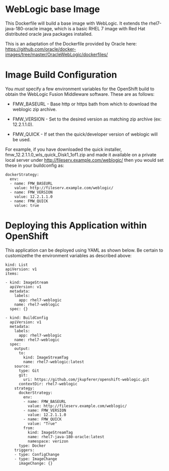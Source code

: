 WebLogic base Image
===================

This Dockerfile will build a base image with WebLogic. It extends the
rhel7-java-180-oracle image, which is a basic RHEL 7 image with Red Hat
distributed oracle java packages installed.

This is an adaptation of the Dockerfile provided by Oracle here:
https://github.com/oracle/docker-images/tree/master/OracleWebLogic/dockerfiles/


Image Build Configuration
=========================

You _must_ specify a few environment variables for the OpenShift build to obtain
the WebLogic Fusion Middleware software. These are as follows:

* FMW_BASEURL - Base http or https bath from which to download the weblogic zip archive.

* FMW_VERSION - Set to the desired version as matching zip archive (ex: 12.2.1.1.0).

* FMW_QUICK   - If set then the quick/developer version of weblogic will be used.

For example, if you have downloaded the quick installer, fmw_12.2.1.1.0_wls_quick_Disk1_1of1.zip
and made it available on a private local server under http://fileserv.example.com/weblogic/ then
you would set these in your buildconfig as:

    dockerStrategy:
      env:
      - name: FMW_BASEURL
        value: http://fileserv.example.com/weblogic/
      - name: FMW_VERSION
        value: 12.2.1.1.0
      - name: FMW_QUICK
        value: true

Deploying this Application within OpenShift
===========================================

This application can be deployed using YAML as shown below. Be certain to
customizethe the environment variables as described above:

    kind: List
    apiVersion: v1
    items:

    - kind: ImageStream
      apiVersion: v1
      metadata:
        labels:
          app: rhel7-weblogic
        name: rhel7-weblogic
      spec: {}

    - kind: BuildConfig
      apiVersion: v1
      metadata:
        labels:
          app: rhel7-weblogic
        name: rhel7-weblogic
      spec:
        output:
          to:
            kind: ImageStreamTag
            name: rhel7-weblogic:latest
        source:
          type: Git
          git:
            uri: https://github.com/jkupferer/openshift-weblogic.git
          contextDir: rhel7-weblogic
        strategy:
          dockerStrategy:
            env:
            - name: FMW_BASEURL
              value: http://fileserv.example.com/weblogic/
            - name: FMW_VERSION
              value: 12.2.1.1.0
            - name: FMW_QUICK
              value: "True"
            from:
              kind: ImageStreamTag
              name: rhel7-java-180-oracle:latest
              namespace: verizon
          type: Docker
        triggers:
        - type: ConfigChange
        - type: ImageChange
          imageChange: {}
